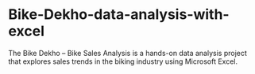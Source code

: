 # Bike-Dekho-data-analysis-with-excel
The Bike Dekho – Bike Sales Analysis is a hands-on data analysis project that explores sales  trends in the biking industry using Microsoft Excel.
